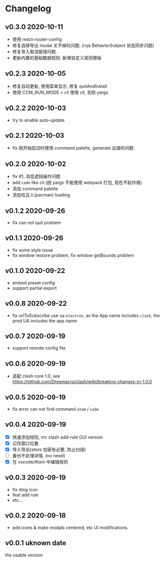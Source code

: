 # Changelog

## v0.3.0 2020-10-11

- 使用 react-router-config
- 修复选择导出 modal 关不掉的问题. (rxjs BehaviorSubject 状态同步问题)
- 修复导入取消报错问题.
- 更新内置的基础数据规则. 新增自定义规则模板

## v0.2.3 2020-10-05

- 修复自动更新, 使用菜单显示, 修复 quitAndInstall
- 使用 CCM_RUN_MODE = cli 使用 cli, 去除 yargs

## v0.2.2 2020-10-03

- try to enable auto-update

## v0.2.1 2020-10-03

- fix 刚开始启动时使用 command palette, generate 出错的问题.

## v0.2.0 2020-10-02

- fix #1, 消息遮挡操作问题
- add `code` like cli (因 yargs 不能使用 webpack 打包, 现在不起作用)
- 添加 command palette
- 添加吃豆人(pacman) loading

## v0.1.2 2020-09-26

- fix can not quit problem

## v0.1.1 2020-09-26

- fix some style issue
- fix window restore problem, fix window getBounds problem

## v0.1.0 2020-09-22

- embed preset config
- support partial export

## v0.0.8 2020-09-22

- fix urlToSubscribe use ua `electron`, as the App name includes `clash`, the prod UA includes the app name

## v0.0.7 2020-09-19

- support remote config file

## v0.0.6 2020-09-19

- 适配 clash core 1.0, see https://github.com/Dreamacro/clash/wiki/breaking-changes-in-1.0.0

## v0.0.5 2020-09-19

- fix error can not find command `atom` / `code`

## v0.0.4 2020-09-19

- [x] 快速添加规则, mc clash add-rule GUI version
- [x] 记住窗口位置
- [x] 导入导出(store 加密有必要, 防止扫描)
- [ ] 备份不处理详情. (no need)
- [x] 在 vscode/Atom 中编辑规则

## v0.0.3 2020-09-19

- fix dmg icon
- feat add rule
- etc...

## v0.0.2 2020-09-18

- add icons & make modals centered, etc UI modifications.

## v0.0.1 uknown date

the usable version
